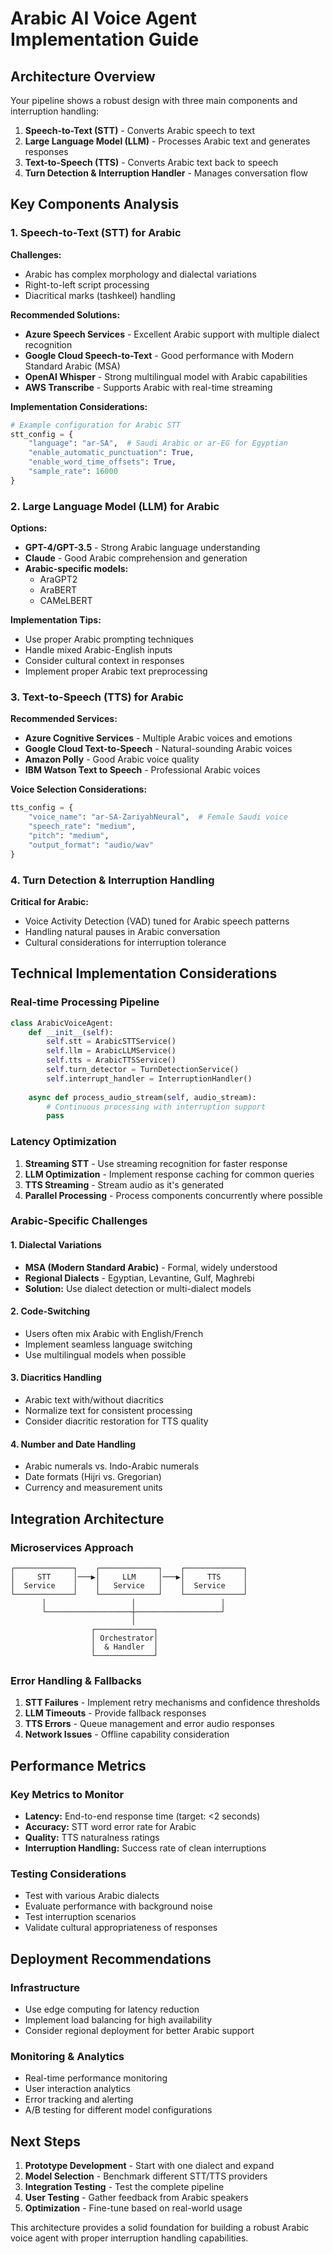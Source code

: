 # Arabic AI Voice Agent Implementation Guide

## Architecture Overview

Your pipeline shows a robust design with three main components and interruption handling:

1. **Speech-to-Text (STT)** - Converts Arabic speech to text
2. **Large Language Model (LLM)** - Processes Arabic text and generates responses
3. **Text-to-Speech (TTS)** - Converts Arabic text back to speech
4. **Turn Detection & Interruption Handler** - Manages conversation flow

## Key Components Analysis

### 1. Speech-to-Text (STT) for Arabic

**Challenges:**
- Arabic has complex morphology and dialectal variations
- Right-to-left script processing
- Diacritical marks (tashkeel) handling

**Recommended Solutions:**
- **Azure Speech Services** - Excellent Arabic support with multiple dialect recognition
- **Google Cloud Speech-to-Text** - Good performance with Modern Standard Arabic (MSA)
- **OpenAI Whisper** - Strong multilingual model with Arabic capabilities
- **AWS Transcribe** - Supports Arabic with real-time streaming

**Implementation Considerations:**
```python
# Example configuration for Arabic STT
stt_config = {
    "language": "ar-SA",  # Saudi Arabic or ar-EG for Egyptian
    "enable_automatic_punctuation": True,
    "enable_word_time_offsets": True,
    "sample_rate": 16000
}
```

### 2. Large Language Model (LLM) for Arabic

**Options:**
- **GPT-4/GPT-3.5** - Strong Arabic language understanding
- **Claude** - Good Arabic comprehension and generation
- **Arabic-specific models:**
  - AraGPT2
  - AraBERT
  - CAMeLBERT

**Implementation Tips:**
- Use proper Arabic prompting techniques
- Handle mixed Arabic-English inputs
- Consider cultural context in responses
- Implement proper Arabic text preprocessing

### 3. Text-to-Speech (TTS) for Arabic

**Recommended Services:**
- **Azure Cognitive Services** - Multiple Arabic voices and emotions
- **Google Cloud Text-to-Speech** - Natural-sounding Arabic voices
- **Amazon Polly** - Good Arabic voice quality
- **IBM Watson Text to Speech** - Professional Arabic voices

**Voice Selection Considerations:**
```python
tts_config = {
    "voice_name": "ar-SA-ZariyahNeural",  # Female Saudi voice
    "speech_rate": "medium",
    "pitch": "medium",
    "output_format": "audio/wav"
}
```

### 4. Turn Detection & Interruption Handling

**Critical for Arabic:**
- Voice Activity Detection (VAD) tuned for Arabic speech patterns
- Handling natural pauses in Arabic conversation
- Cultural considerations for interruption tolerance

## Technical Implementation Considerations

### Real-time Processing Pipeline

```python
class ArabicVoiceAgent:
    def __init__(self):
        self.stt = ArabicSTTService()
        self.llm = ArabicLLMService()
        self.tts = ArabicTTSService()
        self.turn_detector = TurnDetectionService()
        self.interrupt_handler = InterruptionHandler()
    
    async def process_audio_stream(self, audio_stream):
        # Continuous processing with interruption support
        pass
```

### Latency Optimization

1. **Streaming STT** - Use streaming recognition for faster response
2. **LLM Optimization** - Implement response caching for common queries
3. **TTS Streaming** - Stream audio as it's generated
4. **Parallel Processing** - Process components concurrently where possible

### Arabic-Specific Challenges

#### 1. Dialectal Variations
- **MSA (Modern Standard Arabic)** - Formal, widely understood
- **Regional Dialects** - Egyptian, Levantine, Gulf, Maghrebi
- **Solution:** Use dialect detection or multi-dialect models

#### 2. Code-Switching
- Users often mix Arabic with English/French
- Implement seamless language switching
- Use multilingual models when possible

#### 3. Diacritics Handling
- Arabic text with/without diacritics
- Normalize text for consistent processing
- Consider diacritic restoration for TTS quality

#### 4. Number and Date Handling
- Arabic numerals vs. Indo-Arabic numerals
- Date formats (Hijri vs. Gregorian)
- Currency and measurement units

## Integration Architecture

### Microservices Approach
```
┌─────────────┐    ┌─────────────┐    ┌─────────────┐
│     STT     │───▶│     LLM     │───▶│     TTS     │
│  Service    │    │   Service   │    │  Service    │
└─────────────┘    └─────────────┘    └─────────────┘
       │                   │                   │
       └───────────────────┼───────────────────┘
                           │
                  ┌─────────────┐
                  │ Orchestrator│
                  │  & Handler  │
                  └─────────────┘
```

### Error Handling & Fallbacks

1. **STT Failures** - Implement retry mechanisms and confidence thresholds
2. **LLM Timeouts** - Provide fallback responses
3. **TTS Errors** - Queue management and error audio responses
4. **Network Issues** - Offline capability consideration

## Performance Metrics

### Key Metrics to Monitor
- **Latency:** End-to-end response time (target: <2 seconds)
- **Accuracy:** STT word error rate for Arabic
- **Quality:** TTS naturalness ratings
- **Interruption Handling:** Success rate of clean interruptions

### Testing Considerations
- Test with various Arabic dialects
- Evaluate performance with background noise
- Test interruption scenarios
- Validate cultural appropriateness of responses

## Deployment Recommendations

### Infrastructure
- Use edge computing for latency reduction
- Implement load balancing for high availability
- Consider regional deployment for better Arabic support

### Monitoring & Analytics
- Real-time performance monitoring
- User interaction analytics
- Error tracking and alerting
- A/B testing for different model configurations

## Next Steps

1. **Prototype Development** - Start with one dialect and expand
2. **Model Selection** - Benchmark different STT/TTS providers
3. **Integration Testing** - Test the complete pipeline
4. **User Testing** - Gather feedback from Arabic speakers
5. **Optimization** - Fine-tune based on real-world usage

This architecture provides a solid foundation for building a robust Arabic voice agent with proper interruption handling capabilities.